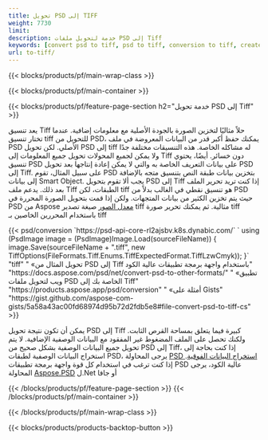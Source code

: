 ```yaml
---
title: تحويل PSD إلى TIFF
weight: 7730
limit: 
description: خدمة لتحويل ملفات PSD إلى Tiff
keywords: [convert psd to tiff, psd to tiff, conversion to tiff, create tiff from psd, print psd as tiff]
url: to-tiff/
---
```


{{< blocks/products/pf/main-wrap-class >}}

{{< blocks/products/pf/main-container >}}

{{< blocks/products/pf/feature-page-section h2="خدمة تحويل PSD إلى Tiff" >}}
<p>يعد تنسيق Tiff حلاً مثاليًا لتخزين الصورة بالجودة الأصلية مع معلومات إضافية. عندما تختار تنسيق tiff للتحويل من PSD، يمكنك حفظ أكبر قدر من البيانات المعروضة في ملف PSD الأصلي. لكن تحويل PSD إلى tiff له مشاكله الخاصة. هذه التنسيقات مختلفة جدًا ولا يمكن لجميع المحولات تحويل جميع المعلومات إلى Tiff دون خسائر. أيضًا، يحتوي تنسيق PSD على بيانات التعريف الخاصة به والتي لا يمكن إعادة إنتاجها بعد تحويل PSD إلى Tiff. على سبيل المثال، تقوم PSD بتخزين بيانات طبقة النص بتنسيق متجه بالإضافة إلى بيانات Smart Object. يجب ألا تقوم بتحويل PSD إلى Tiff إذا كنت تريد تحرير الملف بعد ذلك. يدعم ملف Tiff الطبقات، لكن tiff هو تنسيق نقطي في الغالب بدلاً من PSD حيث يتم تخزين الكثير من بيانات المتجهات. ولكن إذا قمت بتحويل الصورة المحررة في PSD من Aspose <a href="https://products.aspose.app/psd/photo-editor">معدل الصور</a> صيغة تصدير tiff مثالية. ثم يمكنك تحرير صورة tiff باستخدام المحررين الخاصين بـ tiff</p>
{{< psd/conversion `https://psd-api-core-rl2ajsbv.k8s.dynabic.com/` 
`    using (PsdImage image = (PsdImage)Image.Load(sourceFileName))
    {
        image.Save(sourceFileName + ".tiff", new TiffOptions(FileFormats.Tiff.Enums.TiffExpectedFormat.TiffLzwCmyk));
    }` 
	"tiff" "
«تحويل المثال من PSD إلى Tiff باستخدام واجهة برمجة تطبيقات عالية الكود"  "https://docs.aspose.com/psd/net/convert-psd-to-other-formats/" "
«تطبيق ويب لتحويل ملفات PSD الخاصة بك إلى Tiff" "https://products.aspose.app/psd/conversion" "
«أمثلة على Gists" "https://gist.github.com/aspose-com-gists/5a58a43ac00fd68974d95b72d2fdb5e8#file-convert-psd-to-tiff-cs" >}}
<p>يمكن أن تكون نتيجة تحويل PSD إلى Tiff كبيرة فيما يتعلق بمساحة القرص الثابت. ولكنك تحصل على الملف المضغوط غير المفقود مع البيانات الوصفية الإضافية. لا يتم تحويل جميع البيانات الوصفية بشكل صحيح من PSD إلى Tiff، إذا كنت بحاجة إلى استخراج البيانات الوصفية لطبقات PSD، يرجى المحاولة <a href="https://products.aspose.app/psd/metadata">PSD استخراج البيانات الفوقية</a>. إذا كنت ترغب في استخدام كل قوة واجهة برمجة تطبيقات PSD عالية الكود، يرجى المحاولة <a href="/psd">Aspose.PSD</a> ل.Net أو جافا</p>
{{< /blocks/products/pf/feature-page-section >}}
{{< /blocks/products/pf/main-container >}}


{{< /blocks/products/pf/main-wrap-class >}}

{{< blocks/products/products-backtop-button >}}
